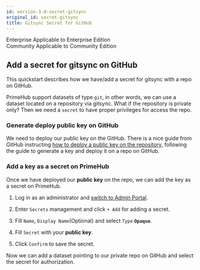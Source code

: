 ```yaml
---
id: version-3.0-secret-gitsync
original_id: secret-gitsync
title: Gitsync Secret for GitHub
---
```



<div class="label-sect">
  <div class="ee-only tooltip">Enterprise
    <span class="tooltiptext">Applicable to Enterprise Edition</span>
  </div>
  <div class="ce-only tooltip">Community
    <span class="tooltiptext">Applicable to Community Edition</span>
  </div>
</div>

## Add a secret for gitsync on GitHub

This quickstart describes how we have/add a secret for gitsync with a repo on GitHub.

PrimeHub support datasets of type `git`, in other words, we can use a dataset located on a repository via gitsync. What if the repository is private only? Then we need a `secret` to have proper privileges for access the repo.

### Generate deploy public key on GitHub

We need to deploy our public key on the GitHub. There is a nice guide from GitHub instructing [how to deploy a public key on the repository](https://developer.github.com/v3/guides/managing-deploy-keys/#setup-2), following the guide to generate a key and deploy it on a repo on GitHub.

### Add a key as a secret on PrimeHub

Once we have deployed our **public key** on the repo, we can add the key as a secret on PrimeHub.

1. Log in as an administrator and [switch to Admin Portal](login-portal-admin).

2. Enter `Secrets` management and click `+ Add` for adding a secret.

3. Fill `Name`, `Display Name`(Optional) and select `Type` **`Opaque`**.

4. Fill `Secret` with your **public key**.

5. Click `Confirm` to save the secret.

Now we can add a dataset pointing to our private repo on GitHub and select the secret for authorization.
